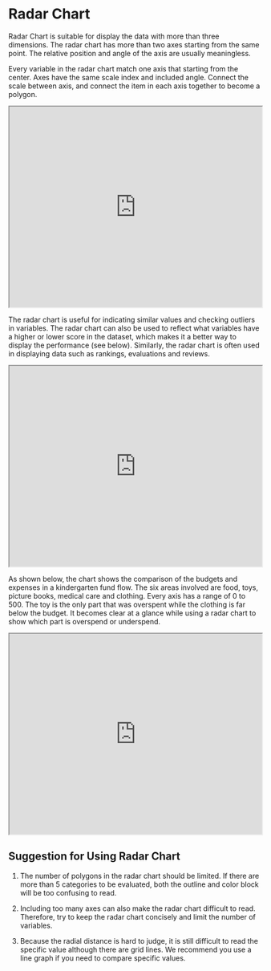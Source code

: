 # Radar Chart

Radar Chart is suitable for display the data with more than three dimensions. The radar chart has more than two axes starting from the same point. The relative position and angle of the axis are usually meaningless. 

Every variable in the radar chart match one axis that starting from the center. Axes have the same scale index and included angle. Connect the scale between axis, and connect the item in each axis together to become a polygon.

<iframe max-width="830" width="100%" height="400" 
src="https://gallery.echartsjs.com/view-lite.html?cid=xH1-fnLcVG&v=1">
</iframe>

The radar chart is useful for indicating similar values and checking outliers in variables. The radar chart can also be used to reflect what variables have a higher or lower score in the dataset, which makes it a better way to display the performance (see below). Similarly, the radar chart is often used in displaying data such as rankings, evaluations and reviews.

<iframe max-width="830" width="100%" height="400" 
src="https://gallery.echartsjs.com/view-lite.html?cid=xHJH93GqVf&v=1">
</iframe>

As shown below, the chart shows the comparison of the budgets and expenses in a kindergarten fund flow. The six areas involved are food, toys, picture books, medical care and clothing. Every axis has a range of 0 to 500. The toy is the only part that was overspent while the clothing is far below the budget. It becomes clear at a glance while using a radar chart to show which part is overspend or underspend.

<iframe max-width="830" width="100%" height="400" 
src="https://gallery.echartsjs.com/view-lite.html?cid=xrk6EfmqVf">
</iframe>

## Suggestion for Using Radar Chart

1. The number of polygons in the radar chart should be limited. If there are more than 5 categories to be evaluated, both the outline and color block will be too confusing to read.

2. Including too many axes can also make the radar chart difficult to read. Therefore, try to keep the radar chart concisely and limit the number of variables.

3. Because the radial distance is hard to judge, it is still difficult to read the specific value although there are grid lines. We recommend you use a line graph if you need to compare specific values.
